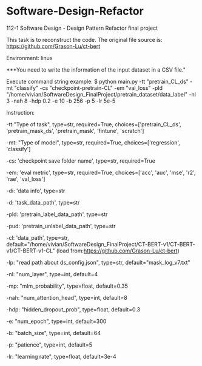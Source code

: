 # Software-Design-Refactor
112-1 Software Design - Design Pattern Refactor final project

This task is to reconstruct the code. The original file source is: https://github.com/Grason-Lu/ct-bert

Environment: linux

***You need to write the information of the input dataset in a CSV file."

Execute command string example: $ python main.py -tt "pretrain_CL_ds" -mt "classify" -cs "checkpoint-pretrain-CL" -em "val_loss" -pld "/home/vivian/SoftwareDesign_FinalProject/pretrain_dataset/data_label" -nl 3 -nah 8 -hdp 0.2 -e 10 -b 256 -p 5 -lr 5e-5

Instruction:

-tt:"Type of task", type=str, required=True, choices=['pretrain_CL_ds', 'pretrain_mask_ds', 'pretrain_mask', 'fintune', 'scratch']

-mt: "Type of model", type=str, required=True, choices=['regression', 'classify']

-cs: 'checkpoint save folder name', type=str, required=True

-em: 'eval metric', type=str, required=True, choices=['acc', 'auc', 'mse', 'r2', 'rae', 'val_loss']


-di: 'data info', type=str

-d: 'task_data_path', type=str

-pld: 'pretrain_label_data_path', type=str

-pud: 'pretrain_unlabel_data_path', type=str


-cl: 'data_path', type=str, default="/home/vivian/SoftwareDesign_FinalProject/CT-BERT-v1/CT-BERT-v1/CT-BERT-v1-CL" (load from:https://github.com/Grason-Lu/ct-bert)

-lp: "read path about ds_config.json", type=str, default="mask_log_v7.txt"

-nl: "num_layer", type=int, default=4

-mp: "mlm_probability", type=float, default=0.35

-nah: "num_attention_head", type=int, default=8

-hdp: "hidden_dropout_prob", type=float, default=0.3

-e: "num_epoch", type=int, default=300

-b: "batch_size", type=int, default=64

-p: "patience", type=int, default=5

-lr: "learning rate", type=float, default=3e-4
